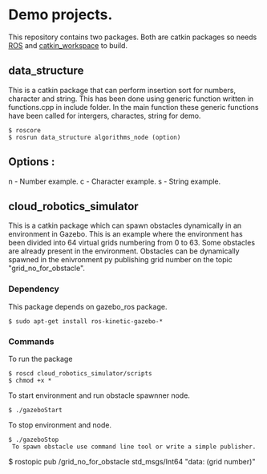 # Demo projects.
 
 This repository contains two packages. Both are catkin packages so needs [ROS](http://wiki.ros.org/kinetic/Installation/Ubuntu) and [catkin_workspace](http://wiki.ros.org/catkin/Tutorials/create_a_workspace) to build.

## data_structure

 This is a catkin package that can perform insertion sort for numbers, character and string. This has been done using generic function written in functions.cpp in include folder. In the main function these generic functions have been called for intergers, charactes, string for demo.

```
$ roscore
$ rosrun data_structure algorithms_node (option)
```
Options :
---------
n - Number example.
c - Character example.
s - String example.

## cloud_robotics_simulator

 This is a catkin package which can spawn obstacles dynamically in an environment in Gazebo. This is an example where the environment has been divided into 64 virtual grids numbering from 0 to 63. Some obstacles are already present in the environment. Obstacles can be dynamically spawned in the enivronment py publishing grid number on the topic "grid_no_for_obstacle".

### Dependency
  
 This package depends on gazebo_ros package.
```
$ sudo apt-get install ros-kinetic-gazebo-*
```

### Commands
 To run the package
```
$ roscd cloud_robotics_simulator/scripts
$ chmod +x *
```
 To start environment and run obstacle spawnner node.
```
$ ./gazeboStart
```
 To stop environment and node.
```
$ ./gazeboStop
 To spawn obstacle use command line tool or write a simple publisher.
```
$ rostopic pub /grid_no_for_obstacle std_msgs/Int64 "data: (grid number)"
```

